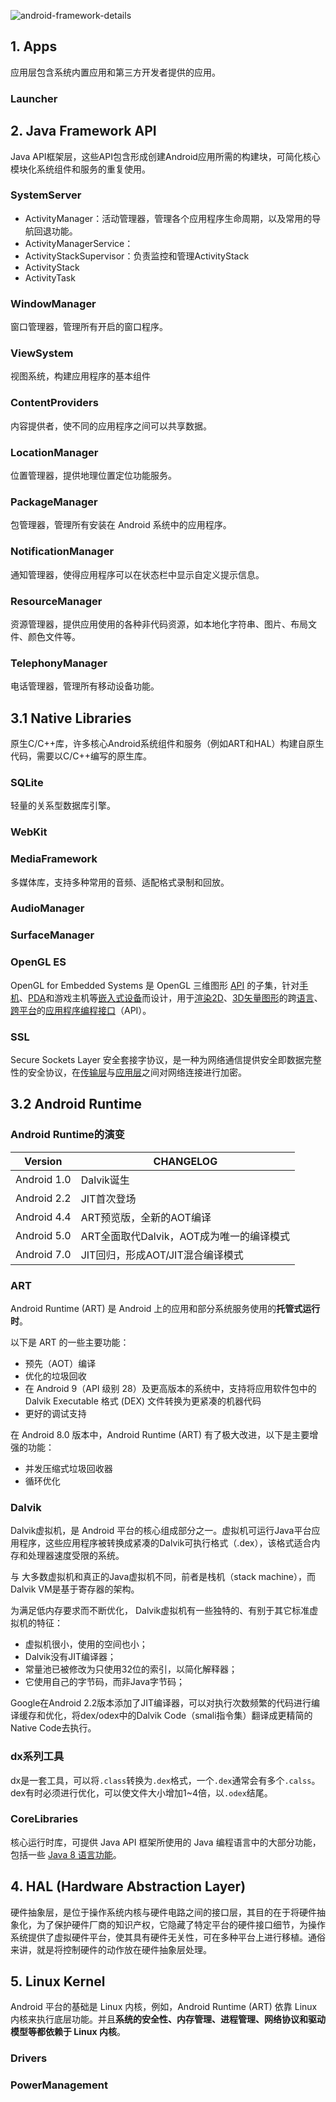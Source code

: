 ![android-framework-details](https://s2.loli.net/2022/09/06/Zcjh6HxlJeopFvg.png)



## 1. Apps

应用层包含系统内置应用和第三方开发者提供的应用。

### Launcher



## 2. Java Framework API

Java API框架层，这些API包含形成创建Android应用所需的构建块，可简化核心模块化系统组件和服务的重复使用。

### SystemServer



- ActivityManager：活动管理器，管理各个应用程序生命周期，以及常用的导航回退功能。
- ActivityManagerService：
- ActivityStackSupervisor：负责监控和管理ActivityStack
- ActivityStack
- ActivityTask





### WindowManager

窗口管理器，管理所有开启的窗口程序。

### ViewSystem

视图系统，构建应用程序的基本组件

### ContentProviders

内容提供者，使不同的应用程序之间可以共享数据。

### LocationManager

位置管理器，提供地理位置定位功能服务。

### PackageManager

包管理器，管理所有安装在 Android 系统中的应用程序。

### NotificationManager

通知管理器，使得应用程序可以在状态栏中显示自定义提示信息。

### ResourceManager

资源管理器，提供应用使用的各种非代码资源，如本地化字符串、图片、布局文件、颜色文件等。

### TelephonyManager

电话管理器，管理所有移动设备功能。







## 3.1 Native Libraries

原生C/C++库，许多核心Android系统组件和服务（例如ART和HAL）构建自原生代码，需要以C/C++编写的原生库。

### SQLite

轻量的关系型数据库引擎。

### WebKit

### MediaFramework

多媒体库，支持多种常用的音频、适配格式录制和回放。

### AudioManager

### SurfaceManager

### OpenGL ES

OpenGL for Embedded Systems 是 OpenGL 三维图形 [API](https://baike.baidu.com/item/API/10154) 的子集，针对[手机](https://baike.baidu.com/item/手机/6342)、[PDA](https://baike.baidu.com/item/PDA/111022)和游戏主机等[嵌入式设备](https://baike.baidu.com/item/嵌入式设备/10055189)而设计，用于[渲染](https://baike.baidu.com/item/渲染)[2D](https://baike.baidu.com/item/2D)、[3D](https://baike.baidu.com/item/3D)[矢量图形](https://baike.baidu.com/item/矢量图形)的跨[语言](https://baike.baidu.com/item/语言)、[跨平台](https://baike.baidu.com/item/跨平台)的[应用程序编程接口](https://baike.baidu.com/item/应用程序编程接口)（API）。

### SSL

Secure Sockets Layer 安全套接字协议，是一种为网络通信提供安全即数据完整性的安全协议，在[传输层](https://baike.baidu.com/item/传输层/4329536)与[应用层](https://baike.baidu.com/item/应用层/16412033)之间对网络连接进行加密。



## 3.2 Android Runtime

### Android Runtime的演变

| Version     | CHANGELOG                                |
| ----------- | ---------------------------------------- |
| Android 1.0 | Dalvik诞生                               |
| Android 2.2 | JIT首次登场                              |
| Android 4.4 | ART预览版，全新的AOT编译                 |
| Android 5.0 | ART全面取代Dalvik，AOT成为唯一的编译模式 |
| Android 7.0 | JIT回归，形成AOT/JIT混合编译模式         |



### ART

Android Runtime (ART) 是 Android 上的应用和部分系统服务使用的**托管式运行时**。

以下是 ART 的一些主要功能：

- 预先（AOT）编译
- 优化的垃圾回收
- 在 Android 9（API 级别 28）及更高版本的系统中，支持将应用软件包中的 Dalvik Executable 格式 (DEX) 文件转换为更紧凑的机器代码
- 更好的调试支持

在 Android 8.0 版本中，Android Runtime (ART) 有了极大改进，以下是主要增强的功能：

- 并发压缩式垃圾回收器
- 循环优化



### Dalvik

Dalvik虚拟机，是 Android 平台的核心组成部分之一。虚拟机可运行Java平台应用程序，这些应用程序被转换成紧凑的Dalvik可执行格式（.dex），该格式适合内存和处理器速度受限的系统。

与 大多数虚拟机和真正的Java虚拟机不同，前者是栈机（stack machine），而Dalvik VM是基于寄存器的架构。

为满足低内存要求而不断优化， Dalvik虚拟机有一些独特的、有别于其它标准虚拟机的特征：

- 虚拟机很小，使用的空间也小；
- Dalvik没有JIT编译器；
- 常量池已被修改为只使用32位的索引，以简化解释器；
- 它使用自己的字节码，而非Java字节码；

Google在Android 2.2版本添加了JIT编译器，可以对执行次数频繁的代码进行编译缓存和优化，将dex/odex中的Dalvik Code（smali指令集）翻译成更精简的Native Code去执行。

### dx系列工具

dx是一套工具，可以将`.class`转换为`.dex`格式，一个`.dex`通常会有多个`.calss`。dex有时必须进行优化，可以使文件大小增加1~4倍，以`.odex`结尾。



### CoreLibraries

核心运行时库，可提供 Java API 框架所使用的 Java 编程语言中的大部分功能，包括一些 [Java 8 语言功能](https://developer.android.google.cn/guide/platform/j8-jack)。



## 4. HAL (Hardware Abstraction Layer)

硬件抽象层，是位于操作系统内核与硬件电路之间的接口层，其目的在于将硬件抽象化，为了保护硬件厂商的知识产权，它隐藏了特定平台的硬件接口细节，为操作系统提供了虚拟硬件平台，使其具有硬件无关性，可在多种平台上进行移植。通俗来讲，就是将控制硬件的动作放在硬件抽象层处理。



## 5. Linux Kernel

Android 平台的基础是 Linux 内核，例如，Android Runtime (ART) 依靠 Linux 内核来执行底层功能。并且**系统的安全性、内存管理、进程管理、网络协议和驱动模型等都依赖于 Linux 内核**。

### Drivers



### PowerManagement